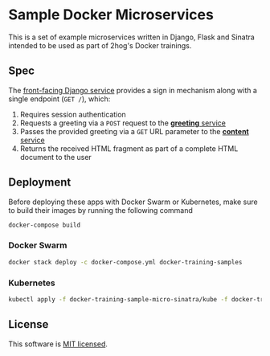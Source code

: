 # Sample Docker Microservices

This is a set of example microservices written in Django, Flask and Sinatra intended to be used as part of 2hog's Docker trainings.

## Spec
The [front-facing Django service](./docker-training-samples-micro-django) provides a sign in mechanism along with a single endpoint (`GET /`), which:

1. Requires session authentication
2. Requests a greeting via a `POST` request to the [**greeting** service](./docker-training-samples-micro-sinatra)
3. Passes the provided greeting via a `GET` URL parameter to the [**content** service](./docker-training-samples-micro-flask)
4. Returns the received HTML fragment as part of a complete HTML document to the user

## Deployment

Before deploying these apps with Docker Swarm or Kubernetes, make sure to build their images by running the following command

```sh
docker-compose build
```

### Docker Swarm

```sh
docker stack deploy -c docker-compose.yml docker-training-samples
```

### Kubernetes

```sh
kubectl apply -f docker-training-sample-micro-sinatra/kube -f docker-training-sample-micro-flask/kube -f docker-training-sample-micro-django/kube
```

## License

This software is [MIT licensed](LICENSE).